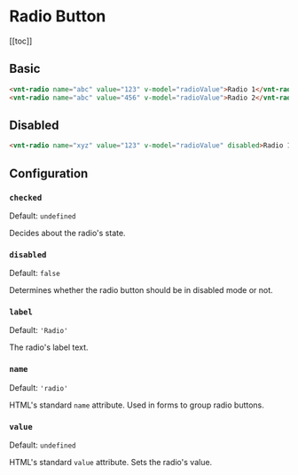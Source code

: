 # Radio Button

[[toc]]

## Basic

<radio-basic />

```html
<vnt-radio name="abc" value="123" v-model="radioValue">Radio 1</vnt-radio>
<vnt-radio name="abc" value="456" v-model="radioValue">Radio 2</vnt-radio>
```

## Disabled

<radio-disabled />

```html
<vnt-radio name="xyz" value="123" v-model="radioValue" disabled>Radio 1</vnt-radio>
```

## Configuration

### `checked`
Default: `undefined`

Decides about the radio's state.

### `disabled`
Default: `false`

Determines whether the radio button should be in disabled mode or not.

### `label`
Default: `'Radio'`

The radio's label text.

### `name`
Default: `'radio'`

HTML's standard `name` attribute. Used in forms to group radio buttons.

### `value`
Default: `undefined`

HTML's standard `value` attribute. Sets the radio's value.
